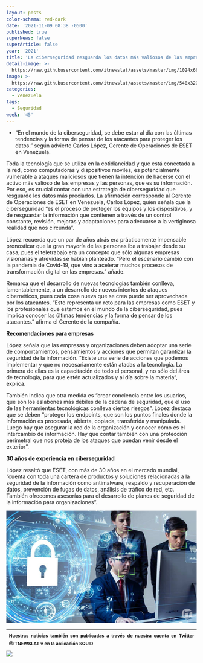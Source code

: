 ```yaml
---
layout: posts
color-schema: red-dark
date: '2021-11-09 08:38 -0500'
published: true
superNews: false
superArticle: false
year: '2021'
title: 'La ciberseguridad resguarda los datos más valiosos de las empresas '
detail-image: >-
  https://raw.githubusercontent.com/itnewslat/assets/master/img/1024x680/estrategia-de-seguridad-g.jpg
image: >-
  https://raw.githubusercontent.com/itnewslat/assets/master/img/540x320/estrategia-de-seguridad-p.jpg
categories:
  - Venezuela
tags:
  - Seguridad
week: '45'
---
```

- “En el mundo de la ciberseguridad, se debe estar al día con las últimas tendencias y la forma de pensar de los atacantes para proteger los datos.” según advierte Carlos López, Gerente de Operaciones de ESET en Venezuela.

Toda la tecnología que se utiliza en la cotidianeidad y que está conectada a la red, como computadoras y dispositivos móviles, es potencialmente vulnerable a ataques maliciosos que tienen la intención de hacerse con el activo más valioso de las empresas y las personas, que es su información. Por eso, es crucial contar con una estrategia de ciberseguridad que resguarde los datos más preciados. La afirmación corresponde al Gerente de Operaciones de ESET en Venezuela, Carlos López, quien señala que la ciberseguridad “es el proceso de proteger los equipos y los dispositivos, y de resguardar la información que contienen a través de un control constante, revisión, mejoras y adaptaciones para adecuarse a la vertiginosa realidad que nos circunda”.

López recuerda que un par de años atrás era prácticamente impensable pronosticar que la gran mayoría de las personas iba a trabajar desde su casa, pues el teletrabajo era un concepto que sólo algunas empresas visionarias y atrevidas se habían planteado. “Pero el escenario cambió con la pandemia de Covid-19, que vino a acelerar muchos procesos de transformación digital en las empresas.” añade. 

Remarca que el desarrollo de nuevas tecnologías también conlleva, lamentablemente, a un desarrollo de nuevos intentos de ataques cibernéticos, pues cada cosa nueva que se crea puede ser aprovechada por los atacantes. “Esto representa un reto para las empresas como ESET y los profesionales que estamos en el mundo de la ciberseguridad, pues implica conocer las últimas tendencias y la forma de pensar de los atacantes.” afirma el Gerente de la compañía.

**Recomendaciones para empresas**

López señala que las empresas y organizaciones deben adoptar una serie de comportamientos, pensamientos y acciones que permitan garantizar la seguridad de la información. “Existe una serie de acciones que podemos implementar y que no necesariamente están atadas a la tecnología. La primera de ellas es la capacitación de todo el personal, y no sólo del área de tecnología, para que estén actualizados y al día sobre la materia”, explica.

También Indica que otra medida es “crear conciencia entre los usuarios, que son los eslabones más débiles de la cadena de seguridad, que el uso de las herramientas tecnológicas conlleva ciertos riesgos”. López destaca que se deben “proteger los endpoints, que son los puntos finales donde la información es procesada, abierta, copiada, transferida y manipulada. Luego hay que asegurar la red de la organización y conocer cómo es el intercambio de información. Hay que contar también con una protección perimetral que nos proteja de los ataques que puedan venir desde el exterior”.

**30 años de experiencia en ciberseguridad**

López resaltó que ESET, con más de 30 años en el mercado mundial, “cuenta con toda una cartera de productos y soluciones relacionadas a la seguridad de la información como antimalware, respaldo y recuperación de datos, prevención de fugas de datos, análisis de tráfico de red, etc. También ofrecemos asesorías para el desarrollo de planes de seguridad de la información para organizaciones”.

![](https://raw.githubusercontent.com/itnewslat/assets/master/img/540x320/estrategia-de-seguridad-p.jpg)

<table style="height: 42px;" width="569">
<tbody>
<tr>
<td style="text-align: justify;"><sub><strong>Nuestras noticias también son publicadas a través de nuestra cuenta en Twitter <a href="https://twitter.com/itnewslat?lang=es">@ITNEWSLAT</a> y en la aplicación <a href="https://squidapp.co/en/">SQUID</a></strong></sub></td>
</tr>
</tbody>
</table>

<img src="https://tracker.metricool.com/c3po.jpg?hash=56f88a41e39ab42c063cc51676587a04"/>
